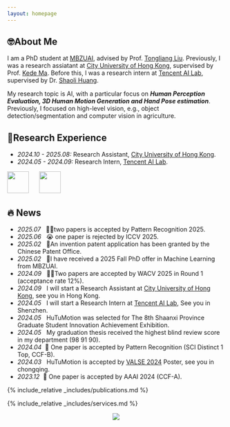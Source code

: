 ```yaml
---
layout: homepage
---
```


## 🤓About Me

 I am a PhD student at [MBZUAI](https://mbzuai.ac.ae/), advised by Prof. [Tongliang Liu](https://scholar.google.com.au/citations?user=EiLdZ_YAAAAJ&hl=en). Previously, I was a research assiatant at [City University of Hong Kong](https://www.cityu.edu.hk/), supervised by Prof. [Kede Ma](https://scholar.google.com.hk/citations?user=sfzOyFoAAAAJ&hl=en). Before this, I was a research intern at [Tencent AI Lab](https://ai.tencent.com/), supervised by Dr. [Shaoli Huang](https://scholar.google.com/citations?user=o31BPFsAAAAJ).

 My research topic is AI, with a particular focus on ***Human Perception Evaluation, 3D Human Motion Generation and Hand Pose estimation***. Previously, I focused on high-level vision, e.g., object detection/segmentation and computer vision in agriculture.

<!--
 > "Explore the unknown and turn possibilities into realities."
-->
## 👣Research Experience
- *2024.10 - 2025.08:* Research Assistant, [City University of Hong Kong](https://www.cityu.edu.hk/).
- *2024.05 - 2024.09:* Research Intern, [Tencent AI Lab](https://ai.tencent.com/).

<img src="https://github.com/user-attachments/assets/8a7a0b1b-c08a-42ec-a248-f00305f94989" style="height: 50px; width: auto;">
&nbsp;&nbsp;&nbsp;&nbsp; 
<img src="https://github.com/user-attachments/assets/55d8aef2-76ba-4437-b2da-2ef06f0d002b" style="height: 50px; width: auto;">

## 🔥 News
- *2025.07* &nbsp; 🎉🎉two papers is accepted by Pattern Recognition 2025.
- *2025.06* &nbsp; 😭 one paper is rejected by ICCV 2025. 
- *2025.02* &nbsp; 🎉An invention patent application has been granted by the Chinese Patent Office. 
- *2025.02* &nbsp; 🎉I have received a 2025 Fall PhD offer in Machine Learning from MBZUAI. 
- *2024.09* &nbsp; 🎉🎉Two papers are accepted by WACV 2025 in Round 1 (acceptance rate 12%). 
- *2024.09* &nbsp; I will start a Research Assistant at [City University of Hong Kong](https://www.cityu.edu.hk/), see you in Hong Kong.
- *2024.05* &nbsp; I will start a Research Intern at [Tencent AI Lab](https://ai.tencent.com/), See you in Shenzhen. 
- *2024.05* &nbsp; HuTuMotion was selected for The 8th Shaanxi Province Graduate Student Innovation Achievement Exhibition.
- *2024.05* &nbsp; My graduation thesis received the highest blind review score in my department (98 91 90).
- *2024.04* &nbsp;🎉 One paper is accepted by Pattern Recognition (SCI Distinct 1 Top, CCF-B).
- *2024.03* &nbsp; HuTuMotion is accepted by [VALSE 2024](https://valser.org/2024/#/) Poster, see you in chongqing.
- *2023.12* &nbsp;🎉 One paper is accepted by AAAI 2024 (CCF-A). 


{% include_relative _includes/publications.md %}

{% include_relative _includes/services.md %}

<center>
 <a href='https://clustrmaps.com/site/1c02c'  title='Visit tracker'><img src='//clustrmaps.com/map_v2.png?cl=ffffff&w=400&t=n&d=APzgcgBGXNnvSP1voM9AkukFf0rtf1oisGno0_jNWpo&co=54b4f7'/></a>
</center>

